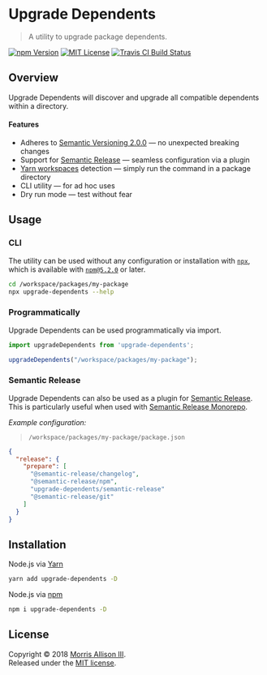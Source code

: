 # Upgrade Dependents

> A utility to upgrade package dependents.

[![npm Version][badge-npm]][npm]
[![MIT License][badge-license]][license]
[![Travis CI Build Status][badge-travis]][travis]

[badge-license]: https://img.shields.io/badge/license-MIT-blue.svg?style=flat-square
[badge-npm]: https://img.shields.io/npm/v/upgrade-dependents.svg?style=flat-square
[badge-travis]: https://img.shields.io/travis/morrisallison/upgrade-dependents.svg?style=flat-square
[license]: https://github.com/morrisallison/upgrade-dependents/raw/master/LICENSE
[npm]: https://www.npmjs.com/package/upgrade-dependents
[travis]: https://travis-ci.org/morrisallison/upgrade-dependents

## Overview

Upgrade Dependents will discover and upgrade all compatible dependents within a directory.

#### Features

* Adheres to [Semantic Versioning 2.0.0][] — no unexpected breaking changes
* Support for [Semantic Release][] — seamless configuration via a plugin
* [Yarn workspaces][] detection — simply run the command in a package directory
* CLI utility — for ad hoc uses
* Dry run mode — test without fear

[Semantic Release]: https://github.com/semantic-release/semantic-release
[Semantic Versioning 2.0.0]: https://semver.org/
[Yarn workspaces]: https://yarnpkg.com/lang/en/docs/workspaces/

## Usage

### CLI

The utility can be used without any configuration or installation with [`npx`][npx], which is available with [`npm@5.2.0`][npm@5.2.0] or later.

```bash
cd /workspace/packages/my-package
npx upgrade-dependents --help
```

[npx]: https://github.com/zkat/npx
[npm@5.2.0]: https://github.com/npm/npm/releases/tag/v5.2.0

### Programmatically

Upgrade Dependents can be used programmatically via import.

```javascript
import upgradeDependents from 'upgrade-dependents';

upgradeDependents("/workspace/packages/my-package");
```

### Semantic Release

Upgrade Dependents can also be used as a plugin for [Semantic Release][]. This is particularly useful when used with [Semantic Release Monorepo][].

[Semantic Release Monorepo]: https://github.com/Updater/semantic-release-monorepo

_Example configuration:_

> `/workspace/packages/my-package/package.json`

```json
{
  "release": {
    "prepare": [
      "@semantic-release/changelog",
      "@semantic-release/npm",
      "upgrade-dependents/semantic-release"
      "@semantic-release/git"
    ]
  }
}
```

## Installation

Node.js via [Yarn](https://yarnpkg.com/)

```bash
yarn add upgrade-dependents -D
```

Node.js via [npm](https://www.npmjs.com/)

```bash
npm i upgrade-dependents -D
```

## License

Copyright &copy; 2018 [Morris Allison III](http://morris.xyz).
<br>Released under the [MIT license][license].
